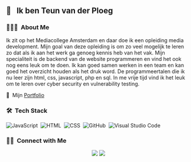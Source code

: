 ## 👋 &nbsp; Ik ben Teun van der Ploeg

### 👨🏻‍💻 &nbsp;About Me

Ik zit op het Mediacollege Amsterdam en daar doe ik een opleiding media development. Mijn goal van deze opleiding is om zo veel mogelijk te leren zo dat als ik aan het werk ga genoeg kennis heb van het vak. Mijn specialiteit is de backend van de website programmeren en vind het ook nog eens leuk om te doen. Ik kan goed samen werken in een team en kan goed het overzicht houden als het druk word. De programmeertalen die ik nu leer zijn html, css, javascript, php en sql. In me vrije tijd vind ik het leuk om te leren over cyber security en vulnerability testing.

📄 &nbsp;Mijn [Portfolio](https://www.teun.ninja)


### 🛠 &nbsp;Tech Stack

![JavaScript](https://img.shields.io/badge/-JavaScript-333333?style=flat&logo=javascript)&nbsp;
![HTML](https://img.shields.io/badge/-HTML-333333?style=flat&logo=HTML5)&nbsp;
![CSS](https://img.shields.io/badge/-CSS-333333?style=flat&logo=CSS3&logoColor=1572B6)&nbsp;
![GitHub](https://img.shields.io/badge/-GitHub-333333?style=flat&logo=github)&nbsp;
![Visual Studio Code](https://img.shields.io/badge/-Visual%20Studio%20Code-333333?style=flat&logo=visual-studio-code&logoColor=007ACC)&nbsp;


### 🤝🏻 &nbsp;Connect with Me

<p align="center">
<a href="https://www.linkedin.com/in/teun-van-der-ploeg/"><img src="https://img.shields.io/badge/-Aditya%20Vikram%20Singh-0077B5?style=flat-square&logo=Linkedin&logoColor=white"/></a>
<a href="mailto:teun@vanderploeg.net"><img src="https://img.shields.io/badge/-avsingh@umass.edu-D14836?style=flat-square&logo=Gmail&logoColor=white"/></a>
</p>